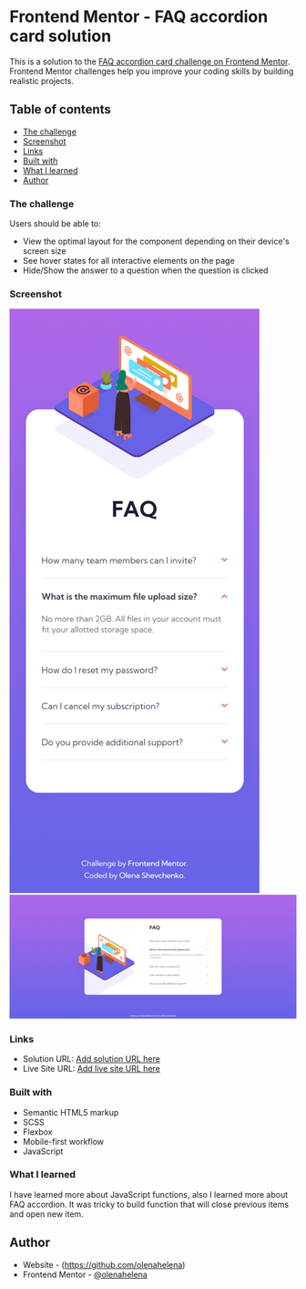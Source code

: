 # Frontend Mentor - FAQ accordion card solution

This is a solution to the [FAQ accordion card challenge on Frontend Mentor](https://www.frontendmentor.io/challenges/faq-accordion-card-XlyjD0Oam). Frontend Mentor challenges help you improve your coding skills by building realistic projects. 

## Table of contents

  - [The challenge](#the-challenge)
  - [Screenshot](#screenshot)
  - [Links](#links)
  - [Built with](#built-with)
  - [What I learned](#what-i-learned)
- [Author](#author)

### The challenge

Users should be able to:

- View the optimal layout for the component depending on their device's screen size
- See hover states for all interactive elements on the page
- Hide/Show the answer to a question when the question is clicked

### Screenshot

![](./phone__screenshot.png)
![](./laptop__screenshot.png)

### Links

- Solution URL: [Add solution URL here](https://your-solution-url.com)
- Live Site URL: [Add live site URL here](https://your-live-site-url.com)


### Built with

- Semantic HTML5 markup
- SCSS 
- Flexbox
- Mobile-first workflow
- JavaScript

### What I learned

I have learned more about JavaScript functions, also I learned more about FAQ accordion. It was tricky to build function that will close previous items and open new item. 

## Author

- Website - (https://github.com/olenahelena)
- Frontend Mentor - [@olenahelena](https://www.frontendmentor.io/profile/olenahelena)